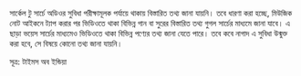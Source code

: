 সার্কেল টু সার্চে অডিওর সুবিধা পরীক্ষামূলক পর্যায়ে থাকায় বিস্তারিত তথ্য জানা যায়নি। তবে ধারণা করা হচ্ছে, মিউজিক নোট আইকনে ট্যাপ করার পর ভিডিওতে থাকা বিভিন্ন গান বা সুরের বিস্তারিত তথ্য গুগল সার্চের মাধ্যমে জানা যাবে। এ ছাড়া ভয়েস সার্চের মাধ্যমেও ভিডিওতে থাকা বিভিন্ন পণ্যের তথ্য জানা যেতে পারে। তবে কবে নাগাদ এ সুবিধা উন্মুক্ত করা হবে, সে বিষয়ে কোনো তথ্য জানা যায়নি।

সূত্র: টাইমস অব ইন্ডিয়া
